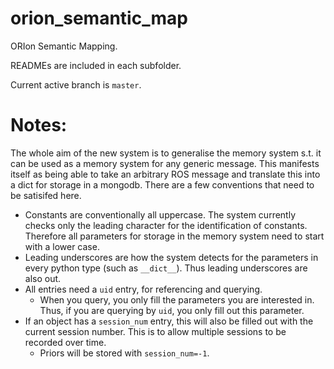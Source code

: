 # orion_semantic_map
ORIon Semantic Mapping.

READMEs are included in each subfolder.

Current active branch is `master`.

# Notes:

The whole aim of the new system is to generalise the memory system s.t. it can be used as a memory system for any generic message. This manifests itself as being able to take an arbitrary ROS message and translate this into a dict for storage in a mongodb. There are a few conventions that need to be satisifed here.
 - Constants are conventionally all uppercase. The system currently checks only the leading character for the identification of constants. Therefore all parameters for storage in the memory system need to start with a lower case.
 - Leading underscores are how the system detects for the parameters in every python type (such as `__dict__`). Thus leading underscores are also out.
 - All entries need a `uid` entry, for referencing and querying. 
    - When you query, you only fill the parameters you are interested in. Thus, if you are querying by `uid`, you only fill out this parameter. 
 - If an object has a `session_num` entry, this will also be filled out with the current session number. This is to allow multiple sessions to be recorded over time. 
    - Priors will be stored with `session_num=-1`.